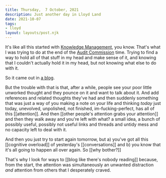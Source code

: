 ```yaml
---
title: Thursday,  7 October, 2021
description: Just another day in Lloyd Land
date: 2021-10-07
tags:
- lloyd
layout: layouts/post.njk
---
```

It's like all this started with [Knowledge Management](https://en.wikipedia.org/wiki/Knowledge_management), you know.  That's what I was trying to do at the end of the [Audit Commission](https://www.gov.uk/government/organisations/audit-commission) time.  Trying to find a way to hold all of that stuff in my head and make sense of it, and knowing that I couldn't actually hold it in my head, but not knowing what else to do with it.

So it came out in [a blog](https://perfectpath.co.uk/2004/09/13/what-i-remembered-in-the-holidays/).

But the trouble with that is that, after a while, people see your poor little unworked thought and they pounce on it and want to talk about it.  And add references and related thoughts they've had and then suddenly something that was just a way of you making a note on your life and thinking *today* just today, unevolved, unpolished, not finished, im-fucking-perfect, has all of this [[attention]].  And then [[other people's attention grabs your attention]] and then they walk away and you're left with what? a small idea, a bunch of possibly useful, possibly not useful links and threads and untidy mess and no capacity left to deal with it.  

And then you just try to start again tomorrow, but a) you've got all this [[cognitive overload]] of yesterday's [[conversations]] and b) you know that it's all going to happen all over again.  So [[why bother?]] 

That's why I look for ways to [[blog like there's nobody reading]] because, from the start, the attention was simultaneously an unwanted distraction *and* attention from others that I desperately craved.

